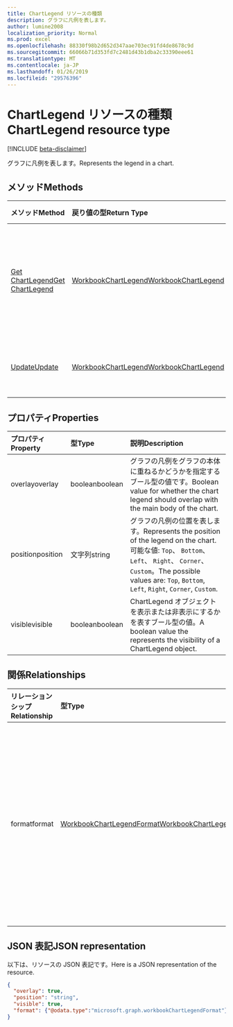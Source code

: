 ```yaml
---
title: ChartLegend リソースの種類
description: グラフに凡例を表します。
author: lumine2008
localization_priority: Normal
ms.prod: excel
ms.openlocfilehash: 88330f98b2d652d347aae703ec91fd4de8678c9d
ms.sourcegitcommit: 66066b71d353fd7c2481d43b1dba2c33390eee61
ms.translationtype: MT
ms.contentlocale: ja-JP
ms.lasthandoff: 01/26/2019
ms.locfileid: "29576396"
---
```

# <a name="chartlegend-resource-type"></a><span data-ttu-id="4c132-103">ChartLegend リソースの種類</span><span class="sxs-lookup"><span data-stu-id="4c132-103">ChartLegend resource type</span></span>

[!INCLUDE [beta-disclaimer](../../includes/beta-disclaimer.md)]

<span data-ttu-id="4c132-104">グラフに凡例を表します。</span><span class="sxs-lookup"><span data-stu-id="4c132-104">Represents the legend in a chart.</span></span>


## <a name="methods"></a><span data-ttu-id="4c132-105">メソッド</span><span class="sxs-lookup"><span data-stu-id="4c132-105">Methods</span></span>

| <span data-ttu-id="4c132-106">メソッド</span><span class="sxs-lookup"><span data-stu-id="4c132-106">Method</span></span>           | <span data-ttu-id="4c132-107">戻り値の型</span><span class="sxs-lookup"><span data-stu-id="4c132-107">Return Type</span></span>    |<span data-ttu-id="4c132-108">説明</span><span class="sxs-lookup"><span data-stu-id="4c132-108">Description</span></span>|
|:---------------|:--------|:----------|
|[<span data-ttu-id="4c132-109">Get ChartLegend</span><span class="sxs-lookup"><span data-stu-id="4c132-109">Get ChartLegend</span></span>](../api/chartlegend-get.md) | [<span data-ttu-id="4c132-110">WorkbookChartLegend</span><span class="sxs-lookup"><span data-stu-id="4c132-110">WorkbookChartLegend</span></span>](chartlegend.md) |<span data-ttu-id="4c132-111">chartLegend オブジェクトのプロパティと関係を読み取ります。</span><span class="sxs-lookup"><span data-stu-id="4c132-111">Read properties and relationships of chartLegend object.</span></span>|
|[<span data-ttu-id="4c132-112">Update</span><span class="sxs-lookup"><span data-stu-id="4c132-112">Update</span></span>](../api/chartlegend-update.md) | [<span data-ttu-id="4c132-113">WorkbookChartLegend</span><span class="sxs-lookup"><span data-stu-id="4c132-113">WorkbookChartLegend</span></span>](chartlegend.md) |<span data-ttu-id="4c132-114">ChartLegend オブジェクトを更新します。</span><span class="sxs-lookup"><span data-stu-id="4c132-114">Update ChartLegend object.</span></span> |

## <a name="properties"></a><span data-ttu-id="4c132-115">プロパティ</span><span class="sxs-lookup"><span data-stu-id="4c132-115">Properties</span></span>
| <span data-ttu-id="4c132-116">プロパティ</span><span class="sxs-lookup"><span data-stu-id="4c132-116">Property</span></span>     | <span data-ttu-id="4c132-117">型</span><span class="sxs-lookup"><span data-stu-id="4c132-117">Type</span></span>   |<span data-ttu-id="4c132-118">説明</span><span class="sxs-lookup"><span data-stu-id="4c132-118">Description</span></span>|
|:---------------|:--------|:----------|
|<span data-ttu-id="4c132-119">overlay</span><span class="sxs-lookup"><span data-stu-id="4c132-119">overlay</span></span>|<span data-ttu-id="4c132-120">boolean</span><span class="sxs-lookup"><span data-stu-id="4c132-120">boolean</span></span>|<span data-ttu-id="4c132-121">グラフの凡例をグラフの本体に重ねるかどうかを指定するブール型の値です。</span><span class="sxs-lookup"><span data-stu-id="4c132-121">Boolean value for whether the chart legend should overlap with the main body of the chart.</span></span>|
|<span data-ttu-id="4c132-122">position</span><span class="sxs-lookup"><span data-stu-id="4c132-122">position</span></span>|<span data-ttu-id="4c132-123">文字列</span><span class="sxs-lookup"><span data-stu-id="4c132-123">string</span></span>|<span data-ttu-id="4c132-124">グラフの凡例の位置を表します。</span><span class="sxs-lookup"><span data-stu-id="4c132-124">Represents the position of the legend on the chart.</span></span> <span data-ttu-id="4c132-125">可能な値: `Top`、 `Bottom`、 `Left`、 `Right`、 `Corner`、 `Custom`。</span><span class="sxs-lookup"><span data-stu-id="4c132-125">The possible values are: `Top`, `Bottom`, `Left`, `Right`, `Corner`, `Custom`.</span></span>|
|<span data-ttu-id="4c132-126">visible</span><span class="sxs-lookup"><span data-stu-id="4c132-126">visible</span></span>|<span data-ttu-id="4c132-127">boolean</span><span class="sxs-lookup"><span data-stu-id="4c132-127">boolean</span></span>|<span data-ttu-id="4c132-128">ChartLegend オブジェクトを表示または非表示にするかを表すブール型の値。</span><span class="sxs-lookup"><span data-stu-id="4c132-128">A boolean value the represents the visibility of a ChartLegend object.</span></span>|

## <a name="relationships"></a><span data-ttu-id="4c132-129">関係</span><span class="sxs-lookup"><span data-stu-id="4c132-129">Relationships</span></span>
| <span data-ttu-id="4c132-130">リレーションシップ</span><span class="sxs-lookup"><span data-stu-id="4c132-130">Relationship</span></span> | <span data-ttu-id="4c132-131">型</span><span class="sxs-lookup"><span data-stu-id="4c132-131">Type</span></span>   |<span data-ttu-id="4c132-132">説明</span><span class="sxs-lookup"><span data-stu-id="4c132-132">Description</span></span>|
|:---------------|:--------|:----------|
|<span data-ttu-id="4c132-133">format</span><span class="sxs-lookup"><span data-stu-id="4c132-133">format</span></span>|[<span data-ttu-id="4c132-134">WorkbookChartLegendFormat</span><span class="sxs-lookup"><span data-stu-id="4c132-134">WorkbookChartLegendFormat</span></span>](chartlegendformat.md)|<span data-ttu-id="4c132-p102">グラフ の凡例の書式設定を表します。これには塗りつぶしとフォントの書式設定などがあります。値の取得のみ可能です。</span><span class="sxs-lookup"><span data-stu-id="4c132-p102">Represents the formatting of a chart legend, which includes fill and font formatting. Read-only.</span></span>|

## <a name="json-representation"></a><span data-ttu-id="4c132-137">JSON 表記</span><span class="sxs-lookup"><span data-stu-id="4c132-137">JSON representation</span></span>

<span data-ttu-id="4c132-138">以下は、リソースの JSON 表記です。</span><span class="sxs-lookup"><span data-stu-id="4c132-138">Here is a JSON representation of the resource.</span></span>

<!-- {
  "blockType": "resource",
  "baseType": "microsoft.graph.entity",
  "optionalProperties": [

  ],
  "@odata.type": "microsoft.graph.workbookChartLegend"
}-->

```json
{
  "overlay": true,
  "position": "string",
  "visible": true,
  "format": {"@odata.type":"microsoft.graph.workbookChartLegendFormat"}
}

```

<!-- uuid: 8fcb5dbc-d5aa-4681-8e31-b001d5168d79
2015-10-25 14:57:30 UTC -->
<!--
{
  "type": "#page.annotation",
  "description": "ChartLegend resource",
  "keywords": "",
  "section": "documentation",
  "tocPath": "",
  "suppressions": [
    "Error: /api-reference/beta/resources/chartlegend.md:\r\n      Exception processing links.\r\n    System.ArgumentException: Link Definition was null. Link text: !INCLUDE [beta-disclaimer](../../includes/beta-disclaimer.md)\r\n      at ApiDoctor.Validation.DocFile.get_LinkDestinations()\r\n      at ApiDoctor.Validation.DocSet.ValidateLinks(Boolean includeWarnings, String[] relativePathForFiles, IssueLogger issues, Boolean requireFilenameCaseMatch, Boolean printOrphanedFiles)"
  ]
}
-->

